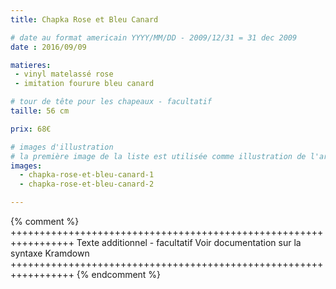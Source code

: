 ```yaml
---
title: Chapka Rose et Bleu Canard

# date au format americain YYYY/MM/DD - 2009/12/31 = 31 dec 2009
date : 2016/09/09

matieres:
 - vinyl matelassé rose
 - imitation fourure bleu canard

# tour de tête pour les chapeaux - facultatif
taille: 56 cm

prix: 68€

# images d'illustration
# la première image de la liste est utilisée comme illustration de l'article dans les pages de listing.
images:
  - chapka-rose-et-bleu-canard-1
  - chapka-rose-et-bleu-canard-2

---
```

{% comment %} +++++++++++++++++++++++++++++++++++++++++++++++++++++++++++++++++
              Texte additionnel - facultatif
              Voir documentation sur la syntaxe Kramdown
+++++++++++++++++++++++++++++++++++++++++++++++++++++++++++++++++ {% endcomment %}
